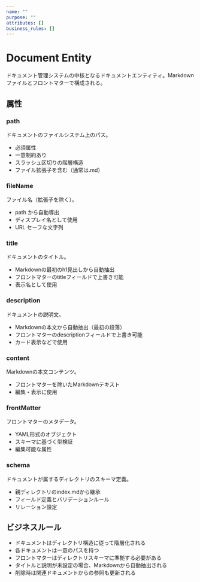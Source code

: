 ```yaml
---
name: ""
purpose: ""
attributes: []
business_rules: []
---
```


# Document Entity

ドキュメント管理システムの中核となるドキュメントエンティティ。Markdownファイルとフロントマターで構成される。

## 属性

### path

ドキュメントのファイルシステム上のパス。

- 必須属性
- 一意制約あり
- スラッシュ区切りの階層構造
- ファイル拡張子を含む（通常は.md）

### fileName

ファイル名（拡張子を除く）。

- path から自動導出
- ディスプレイ名として使用
- URL セーフな文字列

### title

ドキュメントのタイトル。

- Markdownの最初のh1見出しから自動抽出
- フロントマターのtitleフィールドで上書き可能
- 表示名として使用

### description

ドキュメントの説明文。

- Markdownの本文から自動抽出（最初の段落）
- フロントマターのdescriptionフィールドで上書き可能
- カード表示などで使用

### content

Markdownの本文コンテンツ。

- フロントマターを除いたMarkdownテキスト
- 編集・表示に使用

### frontMatter

フロントマターのメタデータ。

- YAML形式のオブジェクト
- スキーマに基づく型検証
- 編集可能な属性

### schema

ドキュメントが属するディレクトリのスキーマ定義。

- 親ディレクトリのindex.mdから継承
- フィールド定義とバリデーションルール
- リレーション設定

## ビジネスルール

- ドキュメントはディレクトリ構造に従って階層化される
- 各ドキュメントは一意のパスを持つ
- フロントマターはディレクトリスキーマに準拠する必要がある
- タイトルと説明が未設定の場合、Markdownから自動抽出される
- 削除時は関連ドキュメントからの参照も更新される
